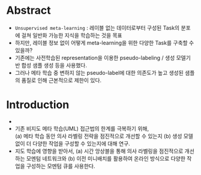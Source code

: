 # Abstract
- `Unsupervised meta-learning` : 레이블 없는 데이터로부터 구성된 Task의 분포에 걸쳐 일반화 가능한 지식을 학습하는 것을 목표  
- 하지만, 레이블 정보 없이 어떻게 meta-learning을 위한 다양한 Task를 구축할 수 있을까?  
- 기존에는 사전학습된 representation을 이용한 pseudo-labeling / 생성 모델기반 합성 샘플 생성 등을 사용했다.
- 그러나 메타 학습 중 변하지 않는 pseudo-label에 대한 의존도가 높고 생성된 샘플의 품질로 인해 근본적으로 제한이 있다.


# Introduction
-
- 기존 비지도 메타 학습(UML) 접근법의 한계를 극복하기 위해,  
(a) 메타 학습 동안 의사 라벨링 전략을 점진적으로 개선할 수 있는지 (b) 생성 모델 없이 더 다양한 작업을 구성할 수 있는지에 대해 연구.
- 지도 학습에 영향을 받아서,
 (a) 시간 앙상블을 통해 의사 라벨링을 점진적으로 개선하는 모멘텀 네트워크와 (b) 이전 미니배치를 활용하여 온라인 방식으로 다양한 작업을 구성하는 모멘텀 큐를 사용한다.


